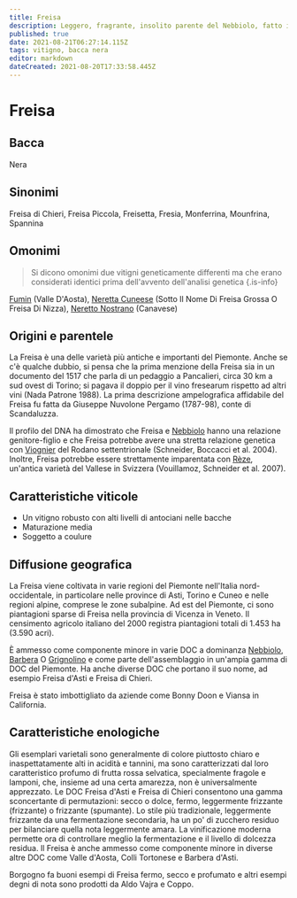 ```yaml
---
title: Freisa
description: Leggero, fragrante, insolito parente del Nebbiolo, fatto in un'ampia gamma di stili, incluso lo spumante
published: true
date: 2021-08-21T06:27:14.115Z
tags: vitigno, bacca nera
editor: markdown
dateCreated: 2021-08-20T17:33:58.445Z
---
```


# Freisa

## Bacca
Nera
## Sinonimi
Freisa di Chieri, Freisa Piccola, Freisetta, Fresia, Monferrina, Mounfrina, Spannina

## Omonimi
> Si dicono omonimi due vitigni geneticamente differenti ma che erano considerati identici prima dell'avvento dell'analisi genetica
{.is-info}

[Fumin](/vitigni/bacca-nera/fumin)  (Valle D'Aosta), [Neretta Cuneese](/vitigni/bacca-nera/neretta-cuneese) (Sotto Il Nome Di Freisa Grossa O Freisa Di Nizza), [Neretto Nostrano](/vitigni/bacca-nera/neretto-nostrano) (Canavese)

## Origini e parentele
La Freisa è una delle varietà più antiche e importanti del Piemonte. Anche se c'è qualche dubbio, si pensa che la prima menzione della Freisa sia in un documento del 1517 che parla di un pedaggio a Pancalieri, circa 30 km a sud ovest di Torino; si pagava il doppio per il vino fresearum rispetto ad altri vini (Nada Patrone 1988). La prima descrizione ampelografica affidabile del Freisa fu fatta da Giuseppe Nuvolone Pergamo (1787-98), conte di Scandaluzza.

Il profilo del DNA ha dimostrato che Freisa e [Nebbiolo](/vitigni/bacca-nera/nebbiolo) hanno una relazione genitore-figlio e che Freisa potrebbe avere una stretta relazione genetica con [Viognier](/vitigni/bacca-nera/viognier) del Rodano settentrionale (Schneider, Boccacci et al. 2004). Inoltre, Freisa potrebbe essere strettamente imparentata con [Rèze](/vitigni/bacca-nera/reze), un'antica varietà del Vallese in Svizzera (Vouillamoz, Schneider et al. 2007).

## Caratteristiche viticole
- Un vitigno robusto con alti livelli di antociani nelle bacche
- Maturazione media
- Soggetto a coulure


## Diffusione geografica
La Freisa viene coltivata in varie regioni del Piemonte nell'Italia nord-occidentale, in particolare nelle province di Asti, Torino e Cuneo e nelle regioni alpine, comprese le zone subalpine. Ad est del Piemonte, ci sono piantagioni sparse di Freisa nella provincia di Vicenza in Veneto. Il censimento agricolo italiano del 2000 registra piantagioni totali di 1.453 ha (3.590 acri).

È ammesso come componente minore in varie DOC a dominanza [Nebbiolo](/vitigni/bacca-nera/nebbiolo), [Barbera](/vitigni/bacca-nera/barbera) O [Grignolino](/vitigni/bacca-nera/grignolino) e come parte dell'assemblaggio in un'ampia gamma di DOC del Piemonte. Ha anche diverse DOC che portano il suo nome, ad esempio Freisa d'Asti e Freisa di Chieri.

Freisa è stato imbottigliato da aziende come Bonny Doon e Viansa in California.

## Caratteristiche enologiche
Gli esemplari varietali sono generalmente di colore piuttosto chiaro e inaspettatamente alti in acidità e tannini, ma sono caratterizzati dal loro caratteristico profumo di frutta rossa selvatica, specialmente fragole e lamponi, che, insieme ad una certa amarezza, non è universalmente apprezzato. Le DOC Freisa d'Asti e Freisa di Chieri consentono una gamma sconcertante di permutazioni: secco o dolce, fermo, leggermente frizzante (frizzante) o frizzante (spumante). Lo stile più tradizionale, leggermente frizzante da una fermentazione secondaria, ha un po' di zucchero residuo per bilanciare quella nota leggermente amara. La vinificazione moderna permette ora di controllare meglio la fermentazione e il livello di dolcezza residua. Il Freisa è anche ammesso come componente minore in diverse altre DOC come Valle d'Aosta, Colli Tortonese e Barbera d'Asti.

Borgogno fa buoni esempi di Freisa fermo, secco e profumato e altri esempi degni di nota sono prodotti da Aldo Vajra e Coppo.